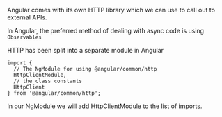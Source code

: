 Angular comes with its own HTTP library which we can use to call out to external APIs.

In Angular, the preferred method of dealing with async code is using `Observables`


HTTP has been split into a separate module in Angular

```
import {
  // The NgModule for using @angular/common/http
  HttpClientModule,
  // the class constants
  HttpClient
} from '@angular/common/http';
```
In our NgModule we will add HttpClientModule to the list of imports.